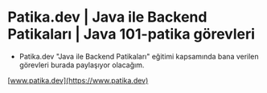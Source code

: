 # Patika.dev | Java ile Backend Patikaları | Java 101-patika görevleri

* Patika.dev "Java ile Backend Patikaları" eğitimi kapsamında bana verilen görevleri burada paylaşıyor olacağım.

 [www.patika.dev](https://www.patika.dev)
